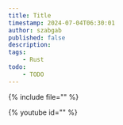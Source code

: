 ```yaml
---
title: Title
timestamp: 2024-07-04T06:30:01
author: szabgab
published: false
description:
tags:
    - Rust
todo:
    - TODO
---
```


{% include file="" %}

{% youtube id="" %}

